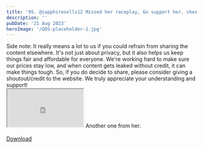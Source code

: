 ```yaml
---
title: '95. @sapphiresells12 Missed her raceplay, Go support her, shes 1000% worth'
description: ''
pubDate: '21 Aug 2023'
heroImage: '/QOS-placeholder-1.jpg'
---
```

<div class="video_paragraph_header"> Side note: It really means a lot to us if you could refrain from sharing the content elsewhere. It's not just about privacy, but it also helps us keep things fair and affordable for everyone. We're working hard to make sure our prices stay low, and when content gets leaked without credit, it can make things tough. So, if you do decide to share, please consider giving a shoutout/credit to the website. We truly appreciate your understanding and support!</div>

<iframe src="https://drive.google.com/file/d/1BlqQfxBCNoxmc3XaRdqZER2ooTeL2kFJ/preview" width="200" height="100" allow="autoplay" allowfullscreen="allowfullscreen"></iframe>
Another one from her.
<br>
<br>
<a class="read_more" href="https://drive.google.com/file/d/1BlqQfxBCNoxmc3XaRdqZER2ooTeL2kFJ/view?usp=sharing">Download</a>